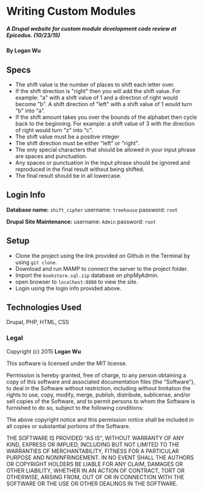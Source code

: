 # Writing Custom Modules

##### A Drupal website for custom module development code review at Epicodus. (10/23/15)

#### By Logan Wu

## Specs
* The shift value is the number of places to shift each letter over.
* If the shift direction is "right" then you will add the shift value. For example: "a" with a shift value of 1 and a direction of right would become "b". A shift direction of "left" with a shift value of 1 would turn "b" into "a".
* If the shift amount takes you over the bounds of the alphabet then cycle back to the beginning. For example: a shift value of 3 with the direction of right would turn "z" into "c".
* The shift value must be a positive integer
* The shift direction must be either "left" or "right".
* The only special characters that should be allowed in your input phrase are spaces and punctuation.
* Any spaces or punctuation in the input phrase should be ignored and reproduced in the final result without being shifted.
* The final result should be in all lowercase.

Login Info
----------
**Database name:** ```shift_cipher```
username: ```treehouse```
password: ```root```

**Drupal Site Maintenance:**
username: ```Admin```
password: ```root```


## Setup
* Clone the project using the link provided on Github in the Terminal by using ```git clone```.
* Download and run MAMP to connect the server to the project folder.
* Import the ```bookstore.sql.zip``` database on phpMyAdmin.
* open browser to ```localhost:8888``` to view the site.
* Login using the login info provided above.

## Technologies Used

Drupal, PHP, HTML, CSS

### Legal

Copyright (c) 2015 **Logan Wu**

This software is licensed under the MIT license.

Permission is hereby granted, free of charge, to any person obtaining a copy
of this software and associated documentation files (the "Software"), to deal
in the Software without restriction, including without limitation the rights
to use, copy, modify, merge, publish, distribute, sublicense, and/or sell
copies of the Software, and to permit persons to whom the Software is
furnished to do so, subject to the following conditions:

The above copyright notice and this permission notice shall be included in
all copies or substantial portions of the Software.

THE SOFTWARE IS PROVIDED "AS IS", WITHOUT WARRANTY OF ANY KIND, EXPRESS OR
IMPLIED, INCLUDING BUT NOT LIMITED TO THE WARRANTIES OF MERCHANTABILITY,
FITNESS FOR A PARTICULAR PURPOSE AND NONINFRINGEMENT. IN NO EVENT SHALL THE
AUTHORS OR COPYRIGHT HOLDERS BE LIABLE FOR ANY CLAIM, DAMAGES OR OTHER
LIABILITY, WHETHER IN AN ACTION OF CONTRACT, TORT OR OTHERWISE, ARISING FROM,
OUT OF OR IN CONNECTION WITH THE SOFTWARE OR THE USE OR OTHER DEALINGS IN
THE SOFTWARE.
